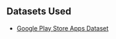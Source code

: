 ## Datasets Used

- [Google Play Store Apps Dataset](https://www.kaggle.com/datasets/bhavikjikadara/google-play-store-applications/data)
